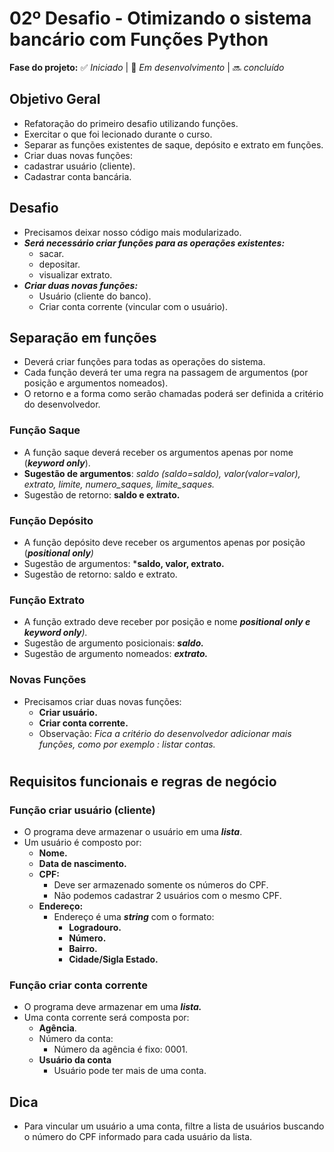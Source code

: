 # 02º Desafio - Otimizando o sistema bancário com Funções Python

**Fase do projeto:** ✅ *Iniciado* | 🔄 *Em desenvolvimento* | 🔜 *concluído*


## Objetivo Geral

- Refatoração do primeiro desafio utilizando funções.
- Exercitar o que foi lecionado durante o curso.
- Separar as funções existentes de saque, depósito e extrato em funções.
- Criar duas novas funções:
- cadastrar usuário (cliente).
- Cadastrar conta bancária.
    

## Desafio

- Precisamos deixar nosso código mais modularizado.
- ***Será necessário criar funções para as operações existentes:***
    - sacar.
    - depositar.
    - visualizar extrato.
- ***Criar duas novas funções:***
    - Usuário (cliente do banco).
    - Criar conta corrente (vincular com o usuário).

## Separação em funções

- Deverá criar funções para todas as operações do sistema.
- Cada função deverá ter uma regra na passagem de argumentos (por posição e argumentos nomeados).
- O retorno e a forma como serão chamadas poderá ser definida a critério do desenvolvedor.

### Função Saque

- A função saque deverá receber os argumentos apenas por nome (***keyword only***).
- **Sugestão de argumentos**: *saldo (saldo=saldo), valor(valor=valor), extrato, limite, numero_saques, limite_saques.*
- Sugestão de retorno: **saldo e extrato.**

### Função Depósito

- A função depósito deve receber os argumentos apenas por posição (***positional only**)*
- Sugestão de argumentos: ***saldo, valor, extrato.**
- Sugestão de retorno: saldo e extrato.

### Função Extrato

- A função extrado deve receber por posição e nome ***positional only e keyword only**).*
- Sugestão de argumento posicionais: ***saldo.***
- Sugestão de argumento nomeados: ***extrato.***

### Novas Funções

- Precisamos criar duas novas funções:
    - **Criar usuário.**
    - **Criar conta corrente.**
    - Observação: *Fica a critério do desenvolvedor adicionar mais funções, como por exemplo : listar contas.*
    
#
## Requisitos funcionais e regras de negócio

### Função criar usuário (cliente)

- O programa deve armazenar o usuário em uma ***lista***.
- Um usuário é composto por:
    - **Nome.**
    - **Data de nascimento.**
    - **CPF:**
        - Deve ser armazenado somente os números do CPF.
        - Não podemos cadastrar 2 usuários com o mesmo CPF.
    - **Endereço:**
        - Endereço é uma ***string*** com o formato:
            - **Logradouro.**
            - **Número.**
            - **Bairro.**
            - **Cidade/Sigla Estado.**

### Função criar conta corrente

- O programa deve armazenar em uma ***lista.***
- Uma conta corrente será composta por:
    - **Agência**.
    - Número da conta:
        - Número da agência é fixo: 0001.
    - **Usuário da conta**
        - Usuário pode ter mais de uma conta.
        

## Dica

- Para vincular um usuário a uma conta, filtre a lista de usuários buscando o número do CPF informado para cada usuário da lista.